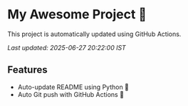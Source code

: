 # My Awesome Project 🚀

This project is automatically updated using GitHub Actions.

_Last updated: 2025-06-27 20:22:00 IST_

## Features
- Auto-update README using Python 🐍
- Auto Git push with GitHub Actions 🤖
